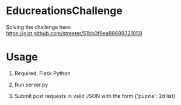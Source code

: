EducreationsChallenge
=====================

Solving the challenge here: https://gist.github.com/streeter/51bb0f9ea88689321059

Usage
======
1) Required:
    Flask
    Python
2) Run server.py

3) Submit post requests in valid JSON with the form {'puzzle': 2d list}
